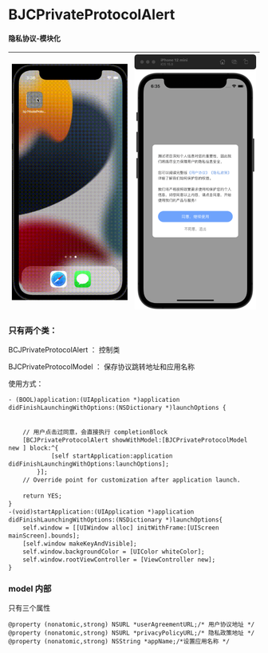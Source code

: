 # BJCPrivateProtocolAlert
#### 隐私协议-模块化
| ![image](BCJPrivateProtocolAlert/assets/image.gif) | ![image](BCJPrivateProtocolAlert/assets/image.png) |
|---|--:|
### 只有两个类： 
BCJPrivateProtocolAlert ： 
控制类

BJCPrivateProtocolModel  ： 
保存协议跳转地址和应用名称

使用方式：
```
- (BOOL)application:(UIApplication *)application didFinishLaunchingWithOptions:(NSDictionary *)launchOptions {
    
    
    // 用户点击过同意，会直接执行 completionBlock
    [BCJPrivateProtocolAlert showWithModel:[BJCPrivateProtocolModel new ] block:^{
            [self startApplication:application didFinishLaunchingWithOptions:launchOptions];
        }];
    // Override point for customization after application launch.
   
    return YES;
}
-(void)startApplication:(UIApplication *)application didFinishLaunchingWithOptions:(NSDictionary *)launchOptions{
    self.window = [[UIWindow alloc] initWithFrame:[UIScreen mainScreen].bounds];
    [self.window makeKeyAndVisible];
    self.window.backgroundColor = [UIColor whiteColor];
    self.window.rootViewController = [ViewController new];
}
```
###  model 内部
只有三个属性
```
@property (nonatomic,strong) NSURL *userAgreementURL;/* 用户协议地址 */
@property (nonatomic,strong) NSURL *privacyPolicyURL;/* 隐私政策地址 */
@property (nonatomic,strong) NSString *appName;/*设置应用名称 */ 
```